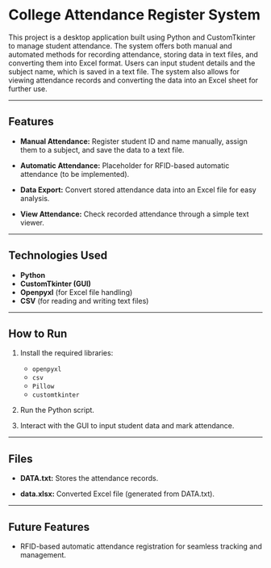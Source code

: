 # College Attendance Register System

This project is a desktop application built using Python and CustomTkinter to manage student attendance. The system offers both manual and automated methods for recording attendance, storing data in text files, and converting them into Excel format. Users can input student details and the subject name, which is saved in a text file. The system also allows for viewing attendance records and converting the data into an Excel sheet for further use.

---

## Features

- **Manual Attendance:**
  Register student ID and name manually, assign them to a subject, and save the data to a text file.

- **Automatic Attendance:**
  Placeholder for RFID-based automatic attendance (to be implemented).

- **Data Export:**
  Convert stored attendance data into an Excel file for easy analysis.

- **View Attendance:**
  Check recorded attendance through a simple text viewer.

---

## Technologies Used

- **Python**
- **CustomTkinter (GUI)**
- **Openpyxl** (for Excel file handling)
- **CSV** (for reading and writing text files)

---

## How to Run

1. Install the required libraries:
   - `openpyxl`
   - `csv`
   - `Pillow`
   - `customtkinter`

2. Run the Python script.

3. Interact with the GUI to input student data and mark attendance.

---

## Files

- **DATA.txt:**
  Stores the attendance records.

- **data.xlsx:**
  Converted Excel file (generated from DATA.txt).

---

## Future Features

- RFID-based automatic attendance registration for seamless tracking and management.

